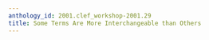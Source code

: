 ```yaml
---
anthology_id: 2001.clef_workshop-2001.29
title: Some Terms Are More Interchangeable than Others
---
```

